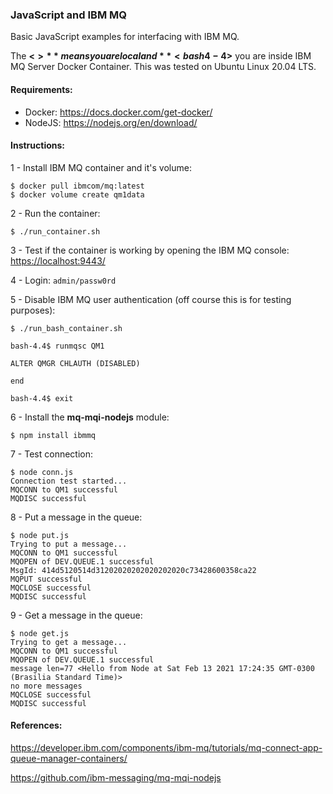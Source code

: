 ### JavaScript and IBM MQ

Basic JavaScript examples for interfacing with IBM MQ. 

The **<$>** means you are local and **<bash4-4$>** you are inside IBM MQ Server Docker Container. This was tested on Ubuntu Linux 20.04 LTS.


#### Requirements:

- Docker: <https://docs.docker.com/get-docker/>
- NodeJS: <https://nodejs.org/en/download/>


#### Instructions:

1 - Install IBM MQ container and it's volume: 
```
$ docker pull ibmcom/mq:latest
$ docker volume create qm1data
```

2 - Run the container:
```
$ ./run_container.sh
```

3 - Test if the container is working by opening the IBM MQ console: <https://localhost:9443/>

4 - Login: `admin/passw0rd`

5 - Disable IBM MQ user authentication (off course this is for testing purposes):
```
$ ./run_bash_container.sh

bash-4.4$ runmqsc QM1

ALTER QMGR CHLAUTH (DISABLED)

end

bash-4.4$ exit

```

6 - Install the **mq-mqi-nodejs** module:
```
$ npm install ibmmq
``` 

7 - Test connection:
```
$ node conn.js
Connection test started...
MQCONN to QM1 successful 
MQDISC successful
```

8 - Put a message in the queue:
```
$ node put.js
Trying to put a message...
MQCONN to QM1 successful 
MQOPEN of DEV.QUEUE.1 successful
MsgId: 414d5120514d31202020202020202020c73428600358ca22
MQPUT successful
MQCLOSE successful
MQDISC successful
```

9 - Get a message in the queue:
```
$ node get.js
Trying to get a message...
MQCONN to QM1 successful 
MQOPEN of DEV.QUEUE.1 successful
message len=77 <Hello from Node at Sat Feb 13 2021 17:24:35 GMT-0300 (Brasilia Standard Time)>
no more messages
MQCLOSE successful
MQDISC successful
```

#### References:

<https://developer.ibm.com/components/ibm-mq/tutorials/mq-connect-app-queue-manager-containers/>

<https://github.com/ibm-messaging/mq-mqi-nodejs>

